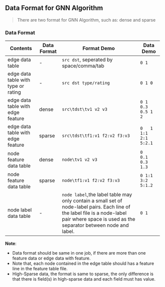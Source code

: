 ## Data Format for GNN Algorithm
> There are two format for GNN Algorithm, such as: dense and sparse

### Data Format
    
Contents | Data Format | Format Demo | Data Demo 
---------------- | --------------- | --------------- | ---------------
edge data table | - | ```src dst```, seperated by space/comma/tab | ```0 1```
edge data table with type or rating | - | ```src dst type/rating``` | ```0 1 0```
edge data table with edge feature | dense | ```src\tdst\tv1 v2 v3``` | ```0	1	0.3 0.5 1 2```
edge data table with edge feature | sparse | ```src\tdst\tf1:v1 f2:v2 f3:v3``` | ```0	1	1:1 2:1 5:2.1```
node feature data table | dense | ```node\tv1 v2 v3``` | ```0	0.1 0.3 1.3```
node feature data table | sparse | ```node\tf1:v1 f2:v2 f3:v3``` | ```0	1:1 3:2 5:1.2```
node label data table | - | ```node label```,the label table may only contain a small set of node-label pairs. Each line of the label file is a node-label pair where space is used as the separator between node and label. | ```0 1```

**Note**:  
- Data format should be same in one job, if there are more than one feature data or edge data with feature.
- Note that, each node contained in the edge table should has a feature line in the feature table file.
- High-Sparse data, the format is same to sparse, the only difference is that there is field(s) in high-sparse data and each field must has value.